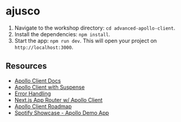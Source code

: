 # ajusco

1. Navigate to the workshop directory: `cd advanced-apollo-client`.
3. Install the dependencies: `npm install`.
4. Start the app: `npm run dev`. This will open your project on `http://localhost:3000`.

## Resources

- [Apollo Client Docs](https://www.apollographql.com/docs/react/)
- [Apollo Client with Suspense](https://www.apollographql.com/docs/react/data/suspense/)
- [Error Handling](https://www.apollographql.com/docs/react/data/error-handling)
- [Next.js App Router w/ Apollo Client](https://www.apollographql.com/docs/react/data/suspense#react-server-components-rsc)
- [Apollo Client Roadmap](https://github.com/apollographql/apollo-client/blob/main/ROADMAP.md)
- [Spotify Showcase - Apollo Demo App](https://github.com/apollographql/spotify-showcase)

